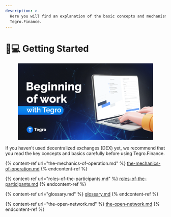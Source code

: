 ```yaml
---
description: >-
  Here you will find an explanation of the basic concepts and mechanisms of DEX
  Tegro.Finance.
---
```


# 👨💻 Getting Started

<figure><img src="../../.gitbook/assets/image (41).png" alt=""><figcaption></figcaption></figure>

If you haven't used decentralized exchanges (DEX) yet, we recommend that you read the key concepts and basics carefully before using Tegro.Finance.

{% content-ref url="the-mechanics-of-operation.md" %}
[the-mechanics-of-operation.md](the-mechanics-of-operation.md)
{% endcontent-ref %}

{% content-ref url="roles-of-the-participants.md" %}
[roles-of-the-participants.md](roles-of-the-participants.md)
{% endcontent-ref %}

{% content-ref url="glossary.md" %}
[glossary.md](glossary.md)
{% endcontent-ref %}

{% content-ref url="the-open-network.md" %}
[the-open-network.md](the-open-network.md)
{% endcontent-ref %}
